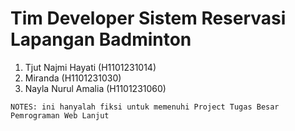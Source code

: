 # Tim Developer Sistem Reservasi Lapangan Badminton

1. Tjut Najmi Hayati    (H1101231014)
2. Miranda              (H1101231030)
3. Nayla Nurul Amalia   (H1101231060)

```
NOTES: ini hanyalah fiksi untuk memenuhi Project Tugas Besar Pemrograman Web Lanjut 
```